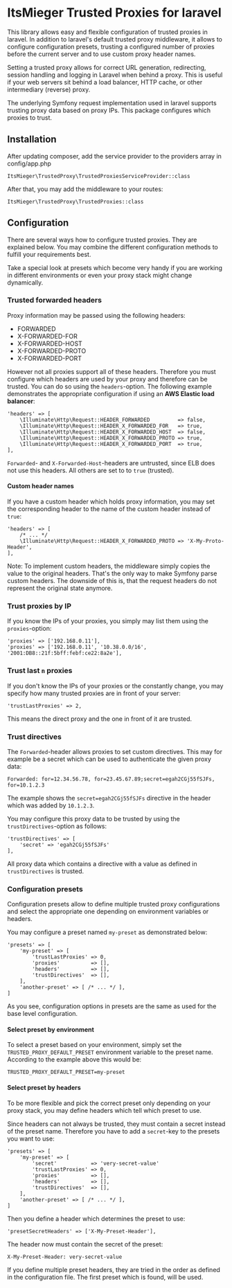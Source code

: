 # ItsMieger Trusted Proxies for laravel
This library allows easy and flexible configuration of trusted proxies in laravel. In addition to laravel's
default trusted proxy middleware, it allows to configure configuration presets, trusting a configured
number of proxies before the current server and to use custom proxy header names.

Setting a trusted proxy allows for correct URL generation, redirecting, session handling and logging in
Laravel when behind a proxy. This is useful if your web servers sit behind a load balancer, HTTP cache, or
other intermediary (reverse) proxy.

The underlying Symfony request implementation used in laravel supports trusting proxy data based on proxy
IPs. This package configures which proxies to trust.

## Installation

After updating composer, add the service provider to the providers array in config/app.php

	ItsMieger\TrustedProxy\TrustedProxiesServiceProvider::class
	
After that, you may add the middleware to your routes:

	ItsMieger\TrustedProxy\TrustedProxies::class
	
## Configuration

There are several ways how to configure trusted proxies. They are explained below. You may combine the
different configuration methods to fulfill your requirements best.

Take a special look at presets which become very handy if you are working in different environments or even your
proxy stack might change dynamically.

### Trusted forwarded headers 
Proxy information may be passed using the following headers:

* FORWARDED
* X-FORWARDED-FOR
* X-FORWARDED-HOST
* X-FORWARDED-PROTO
* X-FORWARDED-PORT

However not all proxies support all of these headers. Therefore you must configure which headers are used
by your proxy and therefore can be trusted. You can do so using the `headers`-option. The following example
demonstrates the appropriate configuration if using an **AWS Elastic load balancer**:

	'headers' => [
		\Illuminate\Http\Request::HEADER_FORWARDED         => false,
		\Illuminate\Http\Request::HEADER_X_FORWARDED_FOR   => true,
		\Illuminate\Http\Request::HEADER_X_FORWARDED_HOST  => false,
		\Illuminate\Http\Request::HEADER_X_FORWARDED_PROTO => true,
		\Illuminate\Http\Request::HEADER_X_FORWARDED_PORT  => true,
	],
	
`Forwarded`- and `X-Forwarded-Host`-headers are untrusted, since ELB does not use this headers. All others
are set to to `true` (trusted).

#### Custom header names
If you have a custom header which holds proxy information, you may set the corresponding header to the
name of the custom header instead of `true`:

	'headers' => [
		/* ... */	
		\Illuminate\Http\Request::HEADER_X_FORWARDED_PROTO => 'X-My-Proto-Header',
	],
	
Note: To implement custom headers, the middleware simply copies the value to the original headers. That's
the only way to make Symfony parse custom headers. The downside of this is, that the request headers
do not represent the original state anymore. 

### Trust proxies by IP
If you know the IPs of your proxies, you simply may list them using the `proxies`-option:

	'proxies' => ['192.168.0.11'],
	'proxies' => ['192.168.0.11', '10.38.0.0/16', '2001:DB8::21f:5bff:febf:ce22:8a2e'],

### Trust last `n` proxies
If you don't know the IPs of your proxies or the constantly change, you may specify how many trusted
proxies are in front of your server:

	'trustLastProxies' => 2,
	
This means the direct proxy and the one in front of it are trusted.

### Trust directives
The `Forwarded`-header allows proxies to set custom directives. This may for example be a secret which
can be used to authenticate the given proxy data:

`Forwarded: for=12.34.56.78, for=23.45.67.89;secret=egah2CGj55fSJFs, for=10.1.2.3`

The example shows the `secret=egah2CGj55fSJFs` directive in the header which was added by `10.1.2.3`.

You may configure this proxy data to be trusted by using the `trustDirectives`-option as follows:

	'trustDirectives' => [
		'secret' => 'egah2CGj55fSJFs'
	],

All proxy data which contains a directive with a value as defined in `trustDirectives` is trusted.


### Configuration presets
Configuration presets allow to define multiple trusted proxy configurations and select the appropriate
one depending on environment variables or headers.

You may configure a preset named `my-preset` as demonstrated below:

	'presets' => [
		'my-preset' => [
			'trustLastProxies' => 0,
			'proxies'          => [],
			'headers'          => [],
			'trustDirectives'  => [],
		],
		'another-preset' => [ /* ... */ ],
	]

As you see, configuration options in presets are the same as used for the base level configuration.


#### Select preset by environment

To select a preset based on your environment, simply set the `TRUSTED_PROXY_DEFAULT_PRESET`
environment variable to the preset name. According to the example above this would be:

	TRUSTED_PROXY_DEFAULT_PRESET=my-preset
	
	
#### Select preset by headers

To be more flexible and pick the correct preset only depending on your proxy stack, you may define
headers which tell which preset to use.

Since headers can not always be trusted, they must contain a secret instead of the preset name.
Therefore you have to add a `secret`-key to the presets you want to use:

	'presets' => [
		'my-preset' => [
			'secret'           => 'very-secret-value'
			'trustLastProxies' => 0,
			'proxies'          => [],
			'headers'          => [],
			'trustDirectives'  => [],
		],
		'another-preset' => [ /* ... */ ],
	]
	
Then you define a header which determines the preset to use:

	'presetSecretHeaders' => ['X-My-Preset-Header'],
	
The header now must contain the secret of the preset:

`X-My-Preset-Header: very-secret-value`

If you define multiple preset headers, they are tried in the order as defined in the configuration
file. The first preset which is found, will be used.